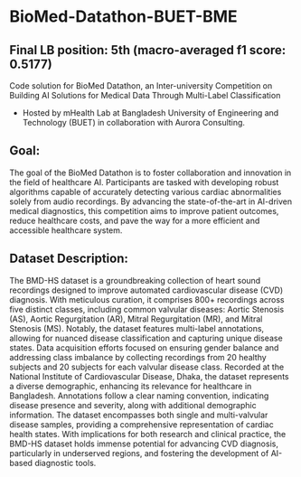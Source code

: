 # BioMed-Datathon-BUET-BME

## Final LB position: 5th (macro-averaged f1 score: 0.5177)

Code solution for BioMed Datathon, an Inter-university Competition on Building AI Solutions for Medical Data Through Multi-Label Classification

- Hosted by mHealth Lab at Bangladesh University of Engineering and Technology (BUET) in collaboration with Aurora Consulting.

## Goal:
The goal of the BioMed Datathon is to foster collaboration and innovation in the field of healthcare AI. Participants are tasked with developing robust algorithms capable of accurately detecting various cardiac abnormalities solely from audio recordings. By advancing the state-of-the-art in AI-driven medical diagnostics, this competition aims to improve patient outcomes, reduce healthcare costs, and pave the way for a more efficient and accessible healthcare system.

## Dataset Description:
The BMD-HS dataset is a groundbreaking collection of heart sound recordings designed to improve automated cardiovascular disease (CVD) diagnosis. With meticulous curation, it comprises 800+ recordings across five distinct classes, including common valvular diseases: Aortic Stenosis (AS), Aortic Regurgitation (AR), Mitral Regurgitation (MR), and Mitral Stenosis (MS). Notably, the dataset features multi-label annotations, allowing for nuanced disease classification and capturing unique disease states. Data acquisition efforts focused on ensuring gender balance and addressing class imbalance by collecting recordings from 20 healthy subjects and 20 subjects for each valvular disease class. Recorded at the National Institute of Cardiovascular Disease, Dhaka, the dataset represents a diverse demographic, enhancing its relevance for healthcare in Bangladesh. Annotations follow a clear naming convention, indicating disease presence and severity, along with additional demographic information. The dataset encompasses both single and multi-valvular disease samples, providing a comprehensive representation of cardiac health states. With implications for both research and clinical practice, the BMD-HS dataset holds immense potential for advancing CVD diagnosis, particularly in underserved regions, and fostering the development of AI-based diagnostic tools.